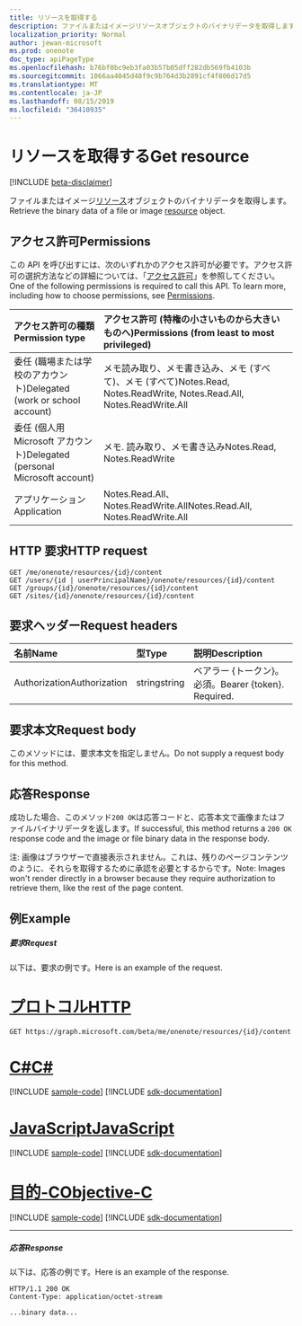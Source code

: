 ```yaml
---
title: リソースを取得する
description: ファイルまたはイメージリソースオブジェクトのバイナリデータを取得します。
localization_priority: Normal
author: jewan-microsoft
ms.prod: onenote
doc_type: apiPageType
ms.openlocfilehash: b76bf0bc9eb3fa03b57b05dff282db569fb4103b
ms.sourcegitcommit: 1066aa4045d48f9c9b764d3b2891cf4f806d17d5
ms.translationtype: MT
ms.contentlocale: ja-JP
ms.lasthandoff: 08/15/2019
ms.locfileid: "36410935"
---
```

# <a name="get-resource"></a><span data-ttu-id="5de67-103">リソースを取得する</span><span class="sxs-lookup"><span data-stu-id="5de67-103">Get resource</span></span>

[!INCLUDE [beta-disclaimer](../../includes/beta-disclaimer.md)]

<span data-ttu-id="5de67-104">ファイルまたはイメージ[リソース](../resources/onenoteresource.md)オブジェクトのバイナリデータを取得します。</span><span class="sxs-lookup"><span data-stu-id="5de67-104">Retrieve the binary data of a file or image [resource](../resources/onenoteresource.md) object.</span></span>
## <a name="permissions"></a><span data-ttu-id="5de67-105">アクセス許可</span><span class="sxs-lookup"><span data-stu-id="5de67-105">Permissions</span></span>
<span data-ttu-id="5de67-p101">この API を呼び出すには、次のいずれかのアクセス許可が必要です。アクセス許可の選択方法などの詳細については、「[アクセス許可](/graph/permissions-reference)」を参照してください。</span><span class="sxs-lookup"><span data-stu-id="5de67-p101">One of the following permissions is required to call this API. To learn more, including how to choose permissions, see [Permissions](/graph/permissions-reference).</span></span>

|<span data-ttu-id="5de67-108">アクセス許可の種類</span><span class="sxs-lookup"><span data-stu-id="5de67-108">Permission type</span></span>      | <span data-ttu-id="5de67-109">アクセス許可 (特権の小さいものから大きいものへ)</span><span class="sxs-lookup"><span data-stu-id="5de67-109">Permissions (from least to most privileged)</span></span>              |
|:--------------------|:---------------------------------------------------------|
|<span data-ttu-id="5de67-110">委任 (職場または学校のアカウント)</span><span class="sxs-lookup"><span data-stu-id="5de67-110">Delegated (work or school account)</span></span> | <span data-ttu-id="5de67-111">メモ読み取り、メモ書き込み、メモ (すべて)、メモ (すべて)</span><span class="sxs-lookup"><span data-stu-id="5de67-111">Notes.Read, Notes.ReadWrite, Notes.Read.All, Notes.ReadWrite.All</span></span>    |
|<span data-ttu-id="5de67-112">委任 (個人用 Microsoft アカウント)</span><span class="sxs-lookup"><span data-stu-id="5de67-112">Delegated (personal Microsoft account)</span></span> | <span data-ttu-id="5de67-113">メモ. 読み取り、メモ書き込み</span><span class="sxs-lookup"><span data-stu-id="5de67-113">Notes.Read, Notes.ReadWrite</span></span>    |
|<span data-ttu-id="5de67-114">アプリケーション</span><span class="sxs-lookup"><span data-stu-id="5de67-114">Application</span></span> | <span data-ttu-id="5de67-115">Notes.Read.All、Notes.ReadWrite.All</span><span class="sxs-lookup"><span data-stu-id="5de67-115">Notes.Read.All, Notes.ReadWrite.All</span></span> |

## <a name="http-request"></a><span data-ttu-id="5de67-116">HTTP 要求</span><span class="sxs-lookup"><span data-stu-id="5de67-116">HTTP request</span></span>
<!-- { "blockType": "ignored" } -->
```http
GET /me/onenote/resources/{id}/content
GET /users/{id | userPrincipalName}/onenote/resources/{id}/content
GET /groups/{id}/onenote/resources/{id}/content
GET /sites/{id}/onenote/resources/{id}/content
```

## <a name="request-headers"></a><span data-ttu-id="5de67-117">要求ヘッダー</span><span class="sxs-lookup"><span data-stu-id="5de67-117">Request headers</span></span>
| <span data-ttu-id="5de67-118">名前</span><span class="sxs-lookup"><span data-stu-id="5de67-118">Name</span></span>       | <span data-ttu-id="5de67-119">型</span><span class="sxs-lookup"><span data-stu-id="5de67-119">Type</span></span> | <span data-ttu-id="5de67-120">説明</span><span class="sxs-lookup"><span data-stu-id="5de67-120">Description</span></span>|
|:-----------|:------|:----------|
| <span data-ttu-id="5de67-121">Authorization</span><span class="sxs-lookup"><span data-stu-id="5de67-121">Authorization</span></span>  | <span data-ttu-id="5de67-122">string</span><span class="sxs-lookup"><span data-stu-id="5de67-122">string</span></span>  | <span data-ttu-id="5de67-p102">ベアラー {トークン}。必須。</span><span class="sxs-lookup"><span data-stu-id="5de67-p102">Bearer {token}. Required.</span></span> |

## <a name="request-body"></a><span data-ttu-id="5de67-125">要求本文</span><span class="sxs-lookup"><span data-stu-id="5de67-125">Request body</span></span>
<span data-ttu-id="5de67-126">このメソッドには、要求本文を指定しません。</span><span class="sxs-lookup"><span data-stu-id="5de67-126">Do not supply a request body for this method.</span></span>

## <a name="response"></a><span data-ttu-id="5de67-127">応答</span><span class="sxs-lookup"><span data-stu-id="5de67-127">Response</span></span>

<span data-ttu-id="5de67-128">成功した場合、このメソッド`200 OK`は応答コードと、応答本文で画像またはファイルバイナリデータを返します。</span><span class="sxs-lookup"><span data-stu-id="5de67-128">If successful, this method returns a `200 OK` response code and the image or file binary data in the response body.</span></span>

<span data-ttu-id="5de67-129">注: 画像はブラウザーで直接表示されません。これは、残りのページコンテンツのように、それらを取得するために承認を必要とするからです。</span><span class="sxs-lookup"><span data-stu-id="5de67-129">Note: Images won't render directly in a browser because they require authorization to retrieve them, like the rest of the page content.</span></span>
## <a name="example"></a><span data-ttu-id="5de67-130">例</span><span class="sxs-lookup"><span data-stu-id="5de67-130">Example</span></span>
##### <a name="request"></a><span data-ttu-id="5de67-131">要求</span><span class="sxs-lookup"><span data-stu-id="5de67-131">Request</span></span>
<span data-ttu-id="5de67-132">以下は、要求の例です。</span><span class="sxs-lookup"><span data-stu-id="5de67-132">Here is an example of the request.</span></span>

# <a name="httptabhttp"></a>[<span data-ttu-id="5de67-133">プロトコル</span><span class="sxs-lookup"><span data-stu-id="5de67-133">HTTP</span></span>](#tab/http)
<!-- {
  "blockType": "request",
  "name": "get_resource"
}-->
```http
GET https://graph.microsoft.com/beta/me/onenote/resources/{id}/content
```
# <a name="ctabcsharp"></a>[<span data-ttu-id="5de67-134">C#</span><span class="sxs-lookup"><span data-stu-id="5de67-134">C#</span></span>](#tab/csharp)
[!INCLUDE [sample-code](../includes/snippets/csharp/get-resource-csharp-snippets.md)]
[!INCLUDE [sdk-documentation](../includes/snippets/snippets-sdk-documentation-link.md)]

# <a name="javascripttabjavascript"></a>[<span data-ttu-id="5de67-135">JavaScript</span><span class="sxs-lookup"><span data-stu-id="5de67-135">JavaScript</span></span>](#tab/javascript)
[!INCLUDE [sample-code](../includes/snippets/javascript/get-resource-javascript-snippets.md)]
[!INCLUDE [sdk-documentation](../includes/snippets/snippets-sdk-documentation-link.md)]

# <a name="objective-ctabobjc"></a>[<span data-ttu-id="5de67-136">目的-C</span><span class="sxs-lookup"><span data-stu-id="5de67-136">Objective-C</span></span>](#tab/objc)
[!INCLUDE [sample-code](../includes/snippets/objc/get-resource-objc-snippets.md)]
[!INCLUDE [sdk-documentation](../includes/snippets/snippets-sdk-documentation-link.md)]

---

##### <a name="response"></a><span data-ttu-id="5de67-137">応答</span><span class="sxs-lookup"><span data-stu-id="5de67-137">Response</span></span>
<span data-ttu-id="5de67-138">以下は、応答の例です。</span><span class="sxs-lookup"><span data-stu-id="5de67-138">Here is an example of the response.</span></span>
<!-- {
  "blockType": "response",
  "truncated": true,
  "@odata.type": "stream"
} -->
```http
HTTP/1.1 200 OK
Content-Type: application/octet-stream

...binary data...
```

<!-- uuid: 8fcb5dbc-d5aa-4681-8e31-b001d5168d79
2015-10-25 14:57:30 UTC -->
<!--
{
  "type": "#page.annotation",
  "description": "Get resource",
  "keywords": "",
  "section": "documentation",
  "tocPath": "",
  "suppressions": [
  ]
}
-->
